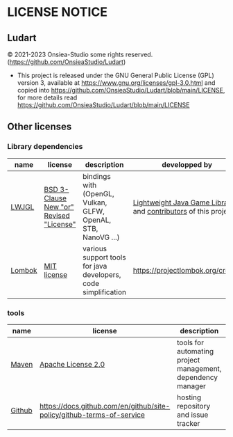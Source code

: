 # LICENSE NOTICE

## Ludart
© 2021-2023 Onsiea-Studio some rights reserved. (https://github.com/OnsieaStudio/Ludart)

- This project is released under the GNU General Public License (GPL) version 3, available at https://www.gnu.org/licenses/gpl-3.0.html and copied into https://github.com/OnsieaStudio/Ludart/blob/main/LICENSE, for more details read https://github.com/OnsieaStudio/Ludart/blob/main/LICENSE

## Other licenses

### Library dependencies

| name                                  | license                                                                   | description                                                     | developped by                                                                                                               |
|---------------------------------------|---------------------------------------------------------------------------|-----------------------------------------------------------------|-----------------------------------------------------------------------------------------------------------------------------|
| [LWJGL](https://www.lwjgl.org/)       | [BSD 3-Clause New "or" Revised "License"](https://www.lwjgl.org/license)  | bindings with (OpenGL, Vulkan, GLFW, OpenAL, STB, NanoVG ...)   | [Lightweight Java Game Library](https://www.lwjgl.org/) and [contributors](https://www.lwjgl.org/sponsors) of this project  |
| [Lombok](https://projectlombok.org/)  | [MIT license](https://opensource.org/licenses/mit-license.php)            | various support tools for java developers, code simplification  | https://projectlombok.org/credits                                                                                           |

### tools

| name                                  | license                                                                 | description                                                 | developped by                                                                                             |
|---------------------------------------|-------------------------------------------------------------------------|-------------------------------------------------------------|-----------------------------------------------------------------------------------------------------------|
| [Maven](https://maven.apache.org/)    | [Apache License 2.0](https://www.apache.org/licenses/LICENSE-2.0)       | tools for automating project management, dependency manager | [Apache foundation](https://www.apache.org/) (https://maven.apache.org/background/history-of-maven.html,  |
| [Github](https://github.com/)         | https://docs.github.com/en/github/site-policy/github-terms-of-service   | hosting repository and issue tracker                        | Chris Wanstrath, PJ Hyett et Tom Preston-Werner (https://github.com/)                                     |


